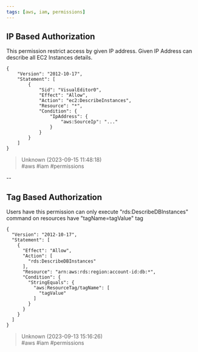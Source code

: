 ```yaml
---
tags: [aws, iam, permissions]
---
```


## IP Based Authorization

This permission restrict access by given IP address. Given IP Address can describe all EC2 Instances details.

```  
{  
    "Version": "2012-10-17",  
    "Statement": [  
        {  
            "Sid": "VisualEditor0",  
            "Effect": "Allow",  
            "Action": "ec2:DescribeInstances",  
            "Resource": "*",  
            "Condition": {  
                "IpAddress": {  
                    "aws:SourceIp": "..."  
                }  
            }  
        }  
    ]  
}  
```  

> Unknown (2023-09-15 11:48:18)  
> #aws #iam #permissions

--

## Tag Based Authorization  
Users have this permission can only execute "rds:DescribeDBInstances" command on resources have "tagName=tagValue" tag

```  
{  
  "Version": "2012-10-17",  
  "Statement": [  
    {  
      "Effect": "Allow",  
      "Action": [  
        "rds:DescribeDBInstances"  
      ],  
      "Resource": "arn:aws:rds:region:account-id:db:*",  
      "Condition": {  
        "StringEquals": {  
          "aws:ResourceTag/tagName": [  
            "tagValue"  
          ]  
        }  
      }  
    }  
  ]  
}  
```  

> Unknown (2023-09-13 15:16:26)  
> #aws #iam #permissions

